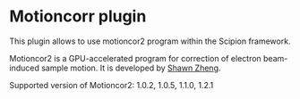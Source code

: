 # Motioncorr plugin

This plugin allows to use motioncor2 program within the Scipion framework.

Motioncor2 is a GPU-accelerated program for correction of electron beam-induced sample motion. It is developed by [Shawn Zheng](http://msg.ucsf.edu/em/software/motioncor2.html).


Supported version  of Motioncor2: 1.0.2, 1.0.5, 1.1.0, 1.2.1
